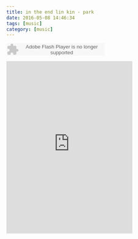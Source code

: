```yaml
---
title: in the end lin kin - park
date: 2016-05-08 14:46:34
tags: [music]
category: [music]
---
```


<embed src="http://www.xiami.com/widget/0_1768959625/singlePlayer.swf" type="application/x-shockwave-flash" width="257" height="33" wmode="transparent"></embed>

<iframe frameborder="no" border="0" marginwidth="0" marginheight="0" width=330 height=450 src="http://music.163.com/outchain/player?type=0&id=369716563&auto=1&height=430"></iframe>
